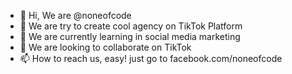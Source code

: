 - 👋 Hi, We are @noneofcode
- 👀 We are try to create cool agency on TikTok Platform
- 🌱 We are currently learning in social media marketing
- 💞️ We are looking to collaborate on TikTok
- 📫 How to reach us, easy! just go to facebook.com/noneofcode

<!---
noneofcode/noneofcode is a ✨ special ✨ repository because its `README.md` (this file) appears on your GitHub profile.
You can click the Preview link to take a look at your changes.
--->
